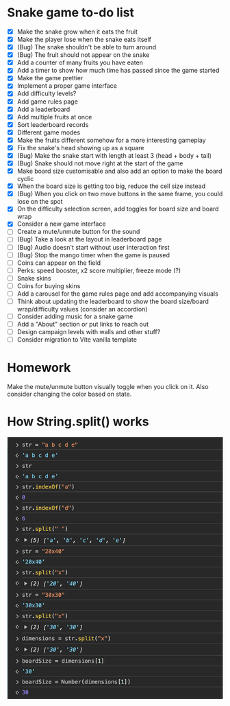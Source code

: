 # Snake game to-do list

- [x] Make the snake grow when it eats the fruit
- [x] Make the player lose when the snake eats itself
- [x] (Bug) The snake shouldn't be able to turn around
- [x] (Bug) The fruit should not appear on the snake
- [x] Add a counter of many fruits you have eaten
- [x] Add a timer to show how much time has passed since the game started
- [x] Make the game prettier
- [x] Implement a proper game interface
- [x] Add difficulty levels?
- [x] Add game rules page
- [x] Add a leaderboard
- [x] Add multiple fruits at once
- [x] Sort leaderboard records
- [x] Different game modes
- [x] Make the fruits different somehow for a more interesting gameplay
- [x] Fix the snake's head showing up as a square
- [x] (Bug) Make the snake start with length at least 3 (head + body + tail)
- [x] (Bug) Snake should not move right at the start of the game
- [x] Make board size customisable and also add an option to make the board cyclic
- [x] When the board size is getting too big, reduce the cell size instead
- [x] (Bug) When you click on two move buttons in the same frame, you could lose on the spot
- [x] On the difficulty selection screen, add toggles for board size and board wrap
- [x] Consider a new game interface
- [ ] Create a mute/unmute button for the sound
- [ ] (Bug) Take a look at the layout in leaderboard page
- [ ] (Bug) Audio doesn't start without user interaction first
- [ ] (Bug) Stop the mango timer when the game is paused
- [ ] Coins can appear on the field
- [ ] Perks: speed booster, x2 score multiplier, freeze mode (?)
- [ ] Snake skins
- [ ] Coins for buying skins
- [ ] Add a carousel for the game rules page and add accompanying visuals
- [ ] Think about updating the leaderboard to show the board size/board wrap/difficulty values (consider an accordion)
- [ ] Consider adding music for a snake game
- [ ] Add a "About" section or put links to reach out
- [ ] Design campaign levels with walls and other stuff?
- [ ] Consider migration to Vite vanilla template

# Homework

Make the mute/unmute button visually toggle when you click on it. Also consider changing the color based on state.

# How String.split() works

![String.split()](String.split.png)
